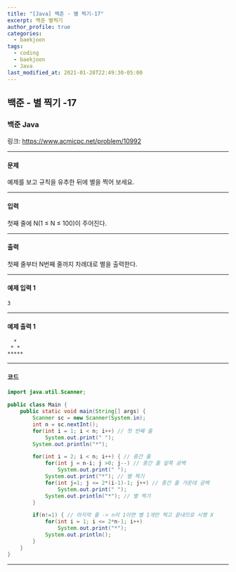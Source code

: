 ```yaml
---
title: "[Java] 백준 - 별 찍기-17"
excerpt: 백준 별찍기
author_profile: true
categories: 
  - baekjoon
tags:
  - coding
  - baekjoon
  - Java
last_modified_at: 2021-01-28T22:49:30-05:00
---
```




## 백준 - 별 찍기 -17



### 백준 Java

링크: <https://www.acmicpc.net/problem/10992>

***

#### 문제

예제를 보고 규칙을 유추한 뒤에 별을 찍어 보세요.

***

#### 입력

첫째 줄에 N(1 ≤ N ≤ 100)이 주어진다.

***

#### 출력

첫째 줄부터 N번째 줄까지 차례대로 별을 출력한다.

****

#### 예제 입력 1

```
3
```

***

#### 예제 출력 1

```
  *
 * *
*****
```

***

#### 코드

```java
import java.util.Scanner;

public class Main {
    public static void main(String[] args) {
        Scanner sc = new Scanner(System.in);
        int n = sc.nextInt();
        for(int i = 1; i < n; i++) // 첫 번째 줄
            System.out.print(" "); 
        System.out.println("*");

        for(int i = 2; i < n; i++) { // 중간 줄
            for(int j = n-i; j >0; j--) // 중간 줄 앞쪽 공백
                System.out.print(" ");
            System.out.print("*"); // 별 찍기
            for(int j=1; j <= 2*(i-1)-1; j++) // 중간 줄 가운데 공백
                System.out.print(" ");
            System.out.println("*"); // 별 찍기
        }

        if(n!=1) { // 마지막 줄 -> n이 1이면 별 1개만 찍고 끝내므로 시행 X
            for(int i = 1; i <= 2*n-1; i++)
                System.out.print("*");
            System.out.println();
        }
    }
}

```

***

